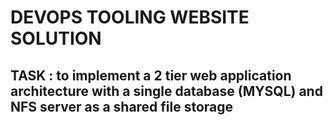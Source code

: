 # DEVOPS TOOLING WEBSITE SOLUTION

## TASK : to implement a 2 tier web application architecture with a single database (MYSQL) and NFS server as a shared file storage 



